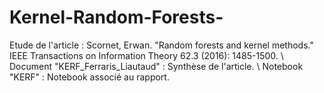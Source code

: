 # Kernel-Random-Forests-
Etude de l'article : Scornet, Erwan. "Random forests and kernel methods." IEEE Transactions on Information Theory 62.3 (2016): 1485-1500. \\
Document "KERF_Ferraris_Liautaud" : Synthèse de l'article. \\
Notebook "KERF" : Notebook associé au rapport.
